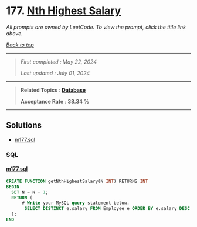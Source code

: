 # 177. [Nth Highest Salary](<https://leetcode.com/problems/nth-highest-salary>)

*All prompts are owned by LeetCode. To view the prompt, click the title link above.*

*[Back to top](<../README.md>)*

------

> *First completed : May 22, 2024*
>
> *Last updated : July 01, 2024*

------

> **Related Topics** : **[Database](<by_topic/Database.md>)**
>
> **Acceptance Rate** : **38.34 %**

------

## Solutions

- [m177.sql](<../my-submissions/m177.sql>)
### SQL
#### [m177.sql](<../my-submissions/m177.sql>)
```SQL
CREATE FUNCTION getNthHighestSalary(N INT) RETURNS INT
BEGIN
  SET N = N - 1;
  RETURN (
      # Write your MySQL query statement below.
       SELECT DISTINCT e.salary FROM Employee e ORDER BY e.salary DESC LIMIT N, 1
  );
END
```


